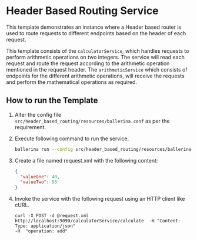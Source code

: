# Header Based Routing Service

This template demonstrates an instance where a Header based router is used to route requests to different endpoints 
based on the header of each request. 

This template consists of the `calculatorService`, which handles requests to perform arithmetic operations on two 
integers. The service will read each request and route the request according to the arithmetic operation mentioned 
in the request header. The `arithmeticService` which consists of endpoints for the different arithmetic operations, 
will receive the requests and perform the mathematical operations as required. 

## How to run the Template

1. Alter the config file `src/header_based_routing/resources/ballerina.conf` as per the requirement.

2.  Execute following command to run the service.
    ```bash
    ballerina run --config src/header_based_routing/resources/ballerina.conf header_based_routing
    ```

3.  Create a file named request.xml with the following content:
    ```json
    { 
      "valueOne": 40,
      "valueTwo": 50
    }
    ```

4.  Invoke the service with the following request using an HTTP client like cURL.
    ```curl
    curl -X POST -d @request.xml  http://localhost:9090/calculatorService/calculate  -H "Content-Type: application/json"
    -H  "operation: add"
    ```
 